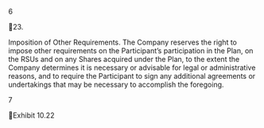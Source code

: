 6

23.

Imposition of Other Requirements.  The Company reserves the right to impose other
requirements  on  the  Participant’s  participation  in  the  Plan,  on  the  RSUs  and  on  any  Shares  acquired
under  the  Plan,  to  the  extent  the  Company  determines  it  is  necessary  or  advisable  for  legal  or
administrative reasons, and to require the Participant to sign any additional agreements or undertakings
that may be necessary to accomplish the foregoing.

7

Exhibit 10.22